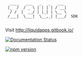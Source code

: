 ```            
  ____   ___   _   _   ___ 
 |_  /  / _ \ | | | | / __|
  / /  |  __/ | |_| | \__ \
 /___|  \___|  \__,_| |___/  SDK
            
```

Visit http://liquidapps.gitbook.io/


[![Documentation Status](https://readthedocs.org/projects/liquidapps/badge/?version=stable)](http://liquidapps.gitbook.io/)

[![npm version](https://badge.fury.io/js/%40liquidapps%2Fzeus-cmd.svg)](https://badge.fury.io/js/%40liquidapps%2Fzeus-cmd)
